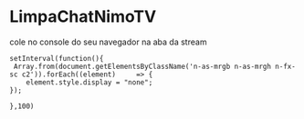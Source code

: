 # LimpaChatNimoTV

cole no console do seu navegador na aba da stream

```
setInterval(function(){
 Array.from(document.getElementsByClassName('n-as-mrgb n-as-mrgh n-fx-sc c2')).forEach((element)     => {
    element.style.display = "none";
});

},100)
```
